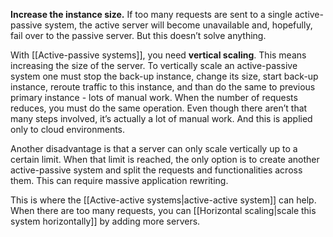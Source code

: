 **Increase the instance size.** If too many requests are sent to a single active-passive system, the active server will become unavailable and, hopefully, fail over to the passive server. But this doesn’t solve anything.  
  
With [[Active-passive systems]], you need **vertical scaling**. This means increasing the size of the server. To vertically scale an active-passive system one must stop the back-up instance, change its size, start back-up instance, reroute traffic to this instance, and than do the same to previous primary instance - lots of manual work. When the number of requests reduces, you must do the same operation. Even though there aren’t that many steps involved, it’s actually a lot of manual work. And this is applied only to cloud environments.

Another disadvantage is that a server can only scale vertically up to a certain limit. When that limit is reached, the only option is to create another active-passive system and split the requests and functionalities across them. This can require massive application rewriting.  
  
This is where the [[Active-active systems|active-active system]] can help. When there are too many requests, you can [[Horizontal scaling|scale this system horizontally]] by adding more servers.